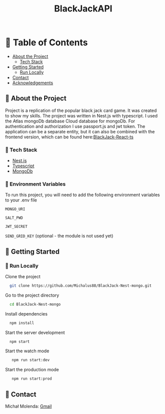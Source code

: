 <div align="center">
<h1>
   BlackJackAPI
</h1>
</div>

<br />

# :notebook_with_decorative_cover: Table of Contents

- [About the Project](#star2-about-the-project)
  - [Tech Stack](#space_invader-tech-stack)
- [Getting Started](#toolbox-getting-started)
  - [Run Locally](#running-run-locally)
- [Contact](#handshake-contact)
- [Acknowledgements](#gem-acknowledgements)

## :star2: About the Project

Project is a replication of the popular black jack card game. It was created to show my skills.
The project was written in Nest.js with typescript. I used the Atlas mongoDb database Cloud database for mongoDb.
For authentication and authorization I use passport.js and jwt token. 
The application can be a separate entity, but it can also be combined with the frontend version, which can be found here:<a href="https://github.com/Michalus88/BlackJack-React-ts.git">BlackJack-React-ts</a>

### :space_invader: Tech Stack

  <ul>
    <li><a href="https://nestjs.com/">Nest.js</a></li>
    <li><a href="https://www.typescriptlang.org/">Typescript</a></li>
    <li><a href="https://www.mongodb.com/">MongoDb</a></li>
  </ul>

### :key: Environment Variables

To run this project, you will need to add the following environment variables to your .env file

`MONGO_URI`

`SALT_PWD`

`JWT_SECRET`

`SEND_GRID_KEY` (optional - the module is not used yet)

## :toolbox: Getting Started

### :running: Run Locally

Clone the project

```bash
  git clone https://github.com/Michalus88/BlackJack-Nest-mongo.git
```

Go to the project directory

```bash
  cd BlackJack-Nest-mongo
```

Install dependencies

```bash
  npm install
```

Start the server development

```bash
  npm start
```

Start the  watch mode

```bash
   npm run start:dev
```

Start the  production mode

```bash
   npm run start:prod
```

## :handshake: Contact

Michał Molenda: [Gmail](mailto:michalus88@gmail.com)


